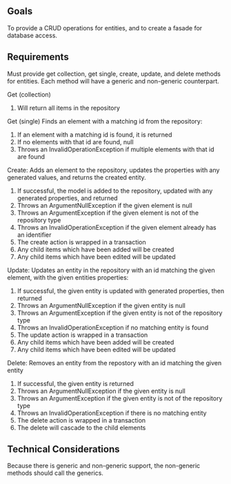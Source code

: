 ﻿## Goals
To provide a CRUD operations for entities, and to create a fasade for database access.

## Requirements
Must provide get collection, get single, create, update, and delete methods for entities. 
Each method will have a generic and non-generic counterpart.

Get (collection)
1. Will return all items in the repository

Get (single) 
Finds an element with a matching id from the repository:
1. If an element with a matching id is found, it is returned
2. If no elements with that id are found, null
3. Throws an InvalidOperationException if multiple elements with that id are found

Create:
Adds an element to the repository, updates the properties with any generated values, and returns the created entity.
1. If successful, the model is added to the repository, updated with any generated properties, and returned
2. Throws an ArgumentNullException if the given element is null
3. Throws an ArgumentException if the given element is not of the repository type
4. Throws an InvalidOperationException if the given element already has an identifier
5. The create action is wrapped in a transaction
6. Any child items which have been added will be created
7. Any child items which have been edited will be updated

Update:
Updates an entity in the repository with an id matching the given element, with the given entities properties:
1. If successful, the given entity is updated with generated properties, then returned
2. Throws an ArgumentNullException if the given entity is null
3. Throws an ArgumentException if the given entity is not of the repository type
4. Throws an InvalidOperationException if no matching entity is found
5. The update action is wrapped in a transaction
6. Any child items which have been added will be created
7. Any child items which have been edited will be updated

Delete:
Removes an entity from the repostory with an id matching the given entity
1. If successful, the given entity is returned
2. Throws an ArgumentNullException if the given entity is null
3. Throws an ArgumentException if the given entity is not of the repository type
4. Throws an InvalidOperationException if there is no matching entity
5. The delete action is wrapped in a transaction
6. The delete will cascade to the child elements

## Technical Considerations
Because there is generic and non-generic support, the non-generic methods should call the generics.
